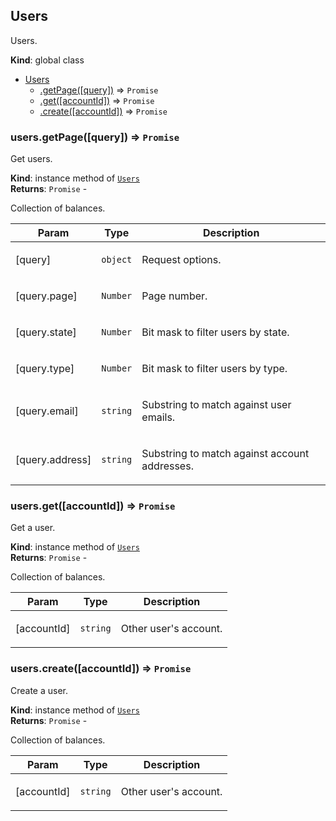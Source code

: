 <a name="Users"></a>

## Users
<p>Users.</p>

**Kind**: global class  

* [Users](#Users)
    * [.getPage([query])](#Users+getPage) ⇒ <code>Promise</code>
    * [.get([accountId])](#Users+get) ⇒ <code>Promise</code>
    * [.create([accountId])](#Users+create) ⇒ <code>Promise</code>

<a name="Users+getPage"></a>

### users.getPage([query]) ⇒ <code>Promise</code>
<p>Get users.</p>

**Kind**: instance method of [<code>Users</code>](#Users)  
**Returns**: <code>Promise</code> - <p>Collection of balances.</p>  

| Param | Type | Description |
| --- | --- | --- |
| [query] | <code>object</code> | <p>Request options.</p> |
| [query.page] | <code>Number</code> | <p>Page number.</p> |
| [query.state] | <code>Number</code> | <p>Bit mask to filter users by state.</p> |
| [query.type] | <code>Number</code> | <p>Bit mask to filter users by type.</p> |
| [query.email] | <code>string</code> | <p>Substring to match against user emails.</p> |
| [query.address] | <code>string</code> | <p>Substring to match against account addresses.</p> |

<a name="Users+get"></a>

### users.get([accountId]) ⇒ <code>Promise</code>
<p>Get a user.</p>

**Kind**: instance method of [<code>Users</code>](#Users)  
**Returns**: <code>Promise</code> - <p>Collection of balances.</p>  

| Param | Type | Description |
| --- | --- | --- |
| [accountId] | <code>string</code> | <p>Other user's account.</p> |

<a name="Users+create"></a>

### users.create([accountId]) ⇒ <code>Promise</code>
<p>Create a user.</p>

**Kind**: instance method of [<code>Users</code>](#Users)  
**Returns**: <code>Promise</code> - <p>Collection of balances.</p>  

| Param | Type | Description |
| --- | --- | --- |
| [accountId] | <code>string</code> | <p>Other user's account.</p> |

